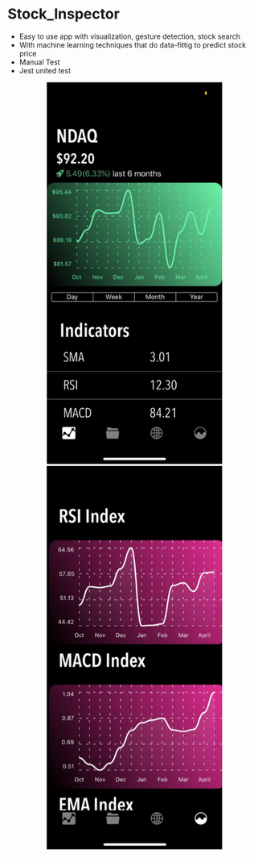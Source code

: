 # Stock_Inspector
- Easy to use app with visualization, gesture detection, stock search
- With machine learning techniques that do data-fittig to predict stock price
- Manual Test
- Jest united test
<p align="center">
  <img src="./Screen1.png" width="350" title="hover text">
  <img src="./Screen2.png" width="350" alt="accessibility text">
</p>
